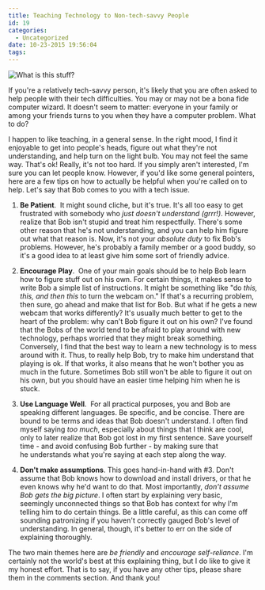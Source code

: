 ```yaml
---
title: Teaching Technology to Non-tech-savvy People
id: 19
categories:
  - Uncategorized
date: 10-23-2015 19:56:04
tags:
---
```


![](https://babelthuap.files.wordpress.com/2015/10/confusing-md.jpg "What is this stuff?")

If you're a relatively tech-savvy person, it's likely that you are often asked to help people with their tech difficulties. You may or may not be a bona fide computer wizard. It doesn't seem to matter: everyone in your family <span class="s1">or among your friends</span> turns to you when they have a computer problem. What to do?

I happen to like teaching, in a general sense. In the right mood, I find it enjoyable to get into people's heads, figure out what they're not understanding, and help turn on the light bulb. You may not feel the same way. That's ok! Really, it's not too hard. If you simply aren't interested, I'm sure you can let people know. However, if you'd like some general pointers, here are a few tips on how to actually be helpful when you're called on to help. Let's say that Bob comes to you with a tech issue.

1.  **Be Patient**.  It might sound cliche, but it's true. It's all too easy to get frustrated with somebody who _just doesn't understand (grrr!)_. However, realize that Bob isn't stupid and treat him respectfully. There's some other reason that he's not understanding, and you can help him figure out what that reason is. Now, it's not your _absolute duty_ to fix Bob's problems. However, he's probably a family member or a good buddy, so it's a good idea to at least give him some sort of friendly advice.

2.  **Encourage Play**.  One of your main goals should be to help Bob learn how to figure stuff out on his own. For certain things, it makes sense to write Bob a simple list of instructions. It might be something like "do _this, this, and then this_ to turn the webcam on." If that's a recurring problem, then sure, go ahead and make that list for Bob. But what if he gets a new webcam that works differently? It's usually much better to get to the heart of the problem: why can't Bob figure it out on his own? I've found that the Bobs of the world tend to be afraid to play around with new technology, perhaps worried that they might break something. Conversely, I find that the best way to learn a new technology is to mess around with it. Thus, to really help Bob, try to make him understand that playing is ok. If that works, it also means that he won't bother you as much in the future. Sometimes Bob still won't be able to figure it out on his own, but you should have an easier time helping him when he is stuck.

3.  **Use Language Well**.  For all practical purposes, you and Bob are speaking different languages. Be specific, and be concise. There are bound to be terms and ideas that Bob doesn't understand. I often find myself saying _too much_, especially about things that I think are cool, only to later realize that Bob got lost in my first sentence. Save yourself time - and avoid confusing Bob further - by making sure that he understands what you're saying at each step along the way.

4.  **Don't make assumptions**. This goes hand-in-hand with #3\. Don't assume that Bob knows how to download and install drivers, or that he even knows why he'd want to do that. Most importantly, _don't assume Bob gets the big picture_. I often start by explaining very basic, seemingly unconnected things so that Bob has context for why I'm telling him to do certain things. Be a little careful, as this can come off sounding patronizing if you haven't correctly gauged Bob's level of understanding. In general, though, it's better to err on the side of explaining thoroughly.

The two main themes here are _be friendly_ and _encourage self-reliance_. I'm certainly not the world's best at this explaining thing, but I do like to give it my honest effort. That is to say, if you have any other tips, please share them in the comments section. And thank you!